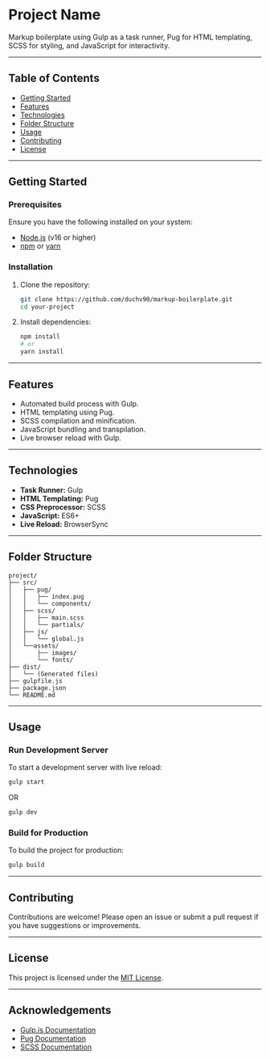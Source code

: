 
# Project Name

Markup boilerplate using Gulp as a task runner, Pug for HTML templating, SCSS for styling, and JavaScript for interactivity.

---

## Table of Contents

- [Getting Started](#getting-started)
- [Features](#features)
- [Technologies](#technologies)
- [Folder Structure](#folder-structure)
- [Usage](#usage)
- [Contributing](#contributing)
- [License](#license)

---

## Getting Started

### Prerequisites

Ensure you have the following installed on your system:

- [Node.js](https://nodejs.org/) (v16 or higher)
- [npm](https://www.npmjs.com/) or [yarn](https://yarnpkg.com/)

### Installation

1. Clone the repository:
   ```bash
   git clone https://github.com/duchv90/markup-boilerplate.git
   cd your-project
   ```

2. Install dependencies:
   ```bash
   npm install
   # or
   yarn install
   ```

---

## Features

- Automated build process with Gulp.
- HTML templating using Pug.
- SCSS compilation and minification.
- JavaScript bundling and transpilation.
- Live browser reload with Gulp.

---

## Technologies

- **Task Runner:** Gulp
- **HTML Templating:** Pug
- **CSS Preprocessor:** SCSS
- **JavaScript:** ES6+
- **Live Reload:** BrowserSync

---

## Folder Structure

```plaintext
project/
├── src/
│   ├── pug/
│   │   ├── index.pug
│   │   └── components/
│   ├── scss/
│   │   ├── main.scss
│   │   └── partials/
│   ├── js/
│   │   └── global.js
│   └──assets/
│       ├── images/
│       └── fonts/
├── dist/
│   └── (Generated files)
├── gulpfile.js
├── package.json
└── README.md
```

---

## Usage

### Run Development Server

To start a development server with live reload:

```bash
gulp start
```

OR

```bash
gulp dev
```

### Build for Production

To build the project for production:

```bash
gulp build
```

---

## Contributing

Contributions are welcome! Please open an issue or submit a pull request if you have suggestions or improvements.

---

## License

This project is licensed under the [MIT License](LICENSE).

---

## Acknowledgements

- [Gulp.js Documentation](https://gulpjs.com/docs/en/getting-started/quick-start)
- [Pug Documentation](https://pugjs.org/api/getting-started.html)
- [SCSS Documentation](https://sass-lang.com/documentation)
